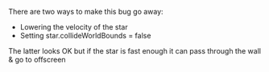 There are two ways to make this bug go away:

- Lowering the velocity of the star
- Setting star.collideWorldBounds = false

The latter looks OK but if the star is fast enough it can pass through the wall & go to offscreen
